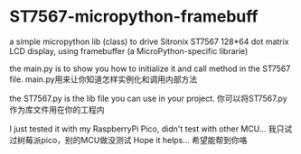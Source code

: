 # ST7567-micropython-framebuff
a simple micropython lib (class) to drive Sitronix ST7567 128*64 dot matrix LCD display, using framebuffer (a MicroPython-specific librarie)

the main.py is to show you how to initialize it and call method in the ST7567 file.
main.py用来让你知道怎样实例化和调用内部方法

the ST7567.py is the lib file you can use in your project.
你可以将ST7567.py作为库文件用在你的工程内

I just tested it with my RaspberryPi Pico, didn't test with other MCU...
我只试过树莓派pico，别的MCU做没测试
Hope it helps...
希望能帮到你咯
